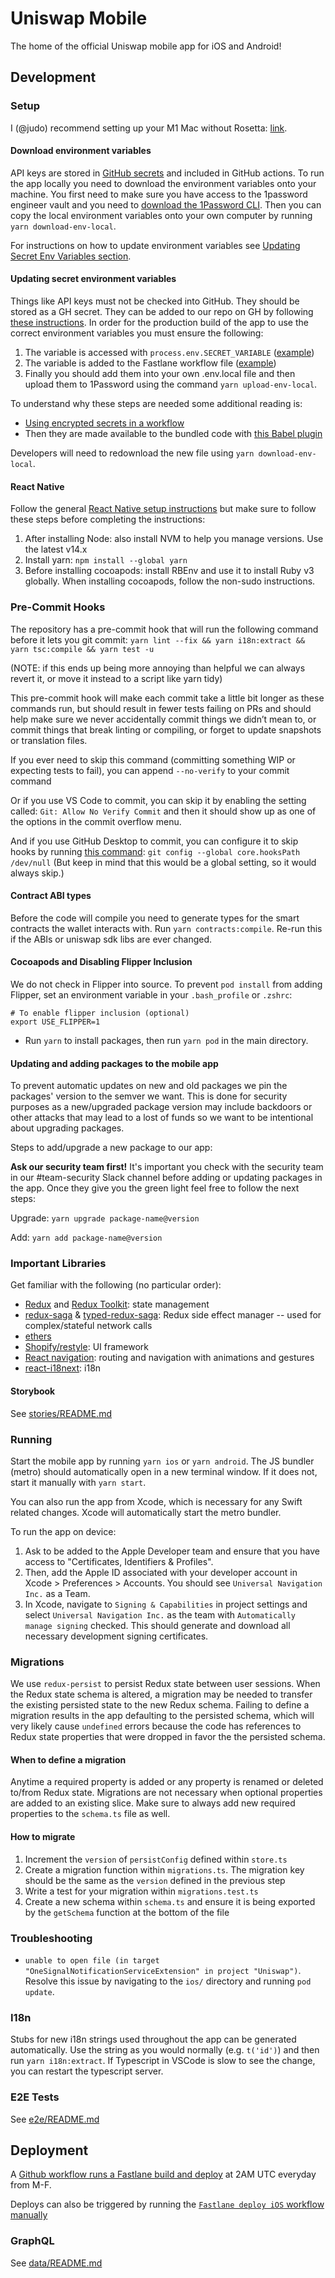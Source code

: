 # Uniswap Mobile

The home of the official Uniswap mobile app for iOS and Android!

## Development

### Setup

I (@judo) recommend setting up your M1 Mac without Rosetta: [link](https://medium.com/@davidjasonharding/developing-a-react-native-app-on-an-m1-mac-without-rosetta-29fcc7314d70).

#### Download environment variables

API keys are stored in [GitHub secrets](https://docs.github.com/en/actions/security-guides/encrypted-secrets) and included in GitHub actions. To run the app locally you need to download the environment variables onto your machine. You first need to make sure you have access to the 1password engineer vault and you need to [download the 1Password CLI](https://developer.1password.com/docs/cli/get-started#install). Then you can copy the local environment variables onto your own computer by running `yarn download-env-local`.

For instructions on how to update environment variables see [Updating Secret Env Variables section](#updating-secret-env-variables).

#### Updating secret environment variables

Things like API keys must not be checked into GitHub. They should be stored as a GH secret. They can be added to our repo on GH by following [these instructions](https://docs.github.com/en/actions/security-guides/encrypted-secrets#creating-encrypted-secrets-for-a-repository). In order for the production build of the app to use the correct environment variables you must ensure the following:

1. The variable is accessed with `process.env.SECRET_VARIABLE` ([example](https://github.com/Uniswap/mobile/blob/main/src/config.ts#L54))
2. The variable is added to the Fastlane workflow file ([example](https://github.com/Uniswap/mobile/blob/main/.github/workflows/fastlane.yml#L14))
3. Finally you should add them into your own .env.local file and then upload them to 1Password using the command `yarn upload-env-local`.

To understand why these steps are needed some additional reading is:

- [Using encrypted secrets in a workflow](https://docs.github.com/en/actions/security-guides/encrypted-secrets#using-encrypted-secrets-in-a-workflow)
- Then they are made available to the bundled code with [this Babel plugin](https://babeljs.io/docs/en/babel-plugin-transform-inline-environment-variables/)

Developers will need to redownload the new file using `yarn download-env-local`.

#### React Native

Follow the general [React Native setup instructions](https://reactnative.dev/docs/environment-setup) but make sure to follow these steps before completing the instructions:

1. After installing Node: also install NVM to help you manage versions. Use the latest v14.x
2. Install yarn: `npm install --global yarn`
3. Before installing cocoapods: install RBEnv and use it to install Ruby v3 globally. When installing cocoapods, follow the non-sudo instructions.

### Pre-Commit Hooks

The repository has a pre-commit hook that will run the following command before it lets you git commit:
`yarn lint --fix && yarn i18n:extract && yarn tsc:compile && yarn test -u`

(NOTE: if this ends up being more annoying than helpful we can always revert it, or move it instead to a script like yarn tidy)

This pre-commit hook will make each commit take a little bit longer as these commands run, but should result in fewer tests failing on PRs and should help make sure we never accidentally commit things we didn’t mean to, or commit things that break linting or compiling, or forget to update snapshots or translation files.

If you ever need to skip this command (committing something WIP or expecting tests to fail), you can append `--no-verify` to your commit command

Or if you use VS Code to commit, you can skip it by enabling the setting called: `Git: Allow No Verify Commit` and then it should show up as one of the options in the commit overflow menu.

And if you use GitHub Desktop to commit, you can configure it to skip hooks by running [this command](https://github.com/desktop/desktop/issues/11626#issuecomment-1275683426): `git config --global core.hooksPath /dev/null` (But keep in mind that this would be a global setting, so it would always skip.)

#### Contract ABI types

Before the code will compile you need to generate types for the smart contracts the wallet interacts with. Run `yarn contracts:compile`. Re-run this if the ABIs or uniswap sdk libs are ever changed.

#### Cocoapods and Disabling Flipper Inclusion

We do not check in Flipper into source. To prevent `pod install` from adding Flipper, set an environment variable in your `.bash_profile` or `.zshrc`:

```
# To enable flipper inclusion (optional)
export USE_FLIPPER=1
```

- Run `yarn` to install packages, then run `yarn pod` in the main directory.

#### Updating and adding packages to the mobile app

To prevent automatic updates on new and old packages we pin the packages' version to the semver we want. This is done for security purposes as a new/upgraded package version may include backdoors or other attacks that may lead to a lost of funds so we want to be intentional about upgrading packages.

Steps to add/upgrade a new package to our app:

**Ask our security team first!** It's important you check with the security team in our #team-security Slack channel before adding or updating packages in the app. Once they give you the green light feel free to follow the next steps:

Upgrade: `yarn upgrade package-name@version`

Add: `yarn add package-name@version`


### Important Libraries

Get familiar with the following (no particular order):

- [Redux](https://redux.js.org/) and [Redux Toolkit](https://redux-toolkit.js.org/): state management
- [redux-saga](https://redux-saga.js.org/) & [typed-redux-saga](https://github.com/agiledigital/typed-redux-saga): Redux side effect manager -- used for complex/stateful network calls
- [ethers](https://docs.ethers.io/v5/)
- [Shopify/restyle](https://github.com/Shopify/restyle): UI framework
- [React navigation](https://reactnavigation.org/): routing and navigation with animations and gestures
- [react-i18next](https://react.i18next.com/): i18n

#### Storybook

See [stories/README.md](https://github.com/Uniswap/mobile/tree/main/src/stories/README.md)

### Running

Start the mobile app by running `yarn ios` or `yarn android`. The JS bundler (metro) should automatically open in a new terminal window. If it does not, start it manually with `yarn start`.

You can also run the app from Xcode, which is necessary for any Swift related changes. Xcode will automatically start the metro bundler.

To run the app on device:

1. Ask to be added to the Apple Developer team and ensure that you have access to "Certificates, Identifiers & Profiles".
2. Then, add the Apple ID associated with your developer account in Xcode > Preferences > Accounts. You should see `Universal Navigation Inc.` as a Team.
3. In Xcode, navigate to `Signing & Capabilities` in project settings and select `Universal Navigation Inc.` as the team with `Automatically manage signing` checked. This should generate and download all necessary development signing certificates.

### Migrations

We use `redux-persist` to persist Redux state between user sessions. When the Redux state schema is altered, a migration may be needed to transfer the existing persisted state to the new Redux schema. Failing to define a migration results in the app defaulting to the persisted schema, which will very likely cause `undefined` errors because the code has references to Redux state properties that were dropped in favor the the persisted schema.

#### When to define a migration

Anytime a required property is added or any property is renamed or deleted to/from Redux state. Migrations are not necessary when optional properties are added to an existing slice. Make sure to always add new required properties to the `schema.ts` file as well.

#### How to migrate

1. Increment the `version` of `persistConfig` defined within `store.ts`
2. Create a migration function within `migrations.ts`. The migration key should be the same as the `version` defined in the previous step
3. Write a test for your migration within `migrations.test.ts`
4. Create a new schema within `schema.ts` and ensure it is being exported by the `getSchema` function at the bottom of the file

### Troubleshooting

- `unable to open file (in target "OneSignalNotificationServiceExtension" in project "Uniswap")`. Resolve this issue by navigating to the `ios/` directory and running `pod update`.

### I18n

Stubs for new i18n strings used throughout the app can be generated automatically. Use the string as you would normally (e.g. `t('id')`) and then run `yarn i18n:extract`.
If Typescript in VSCode is slow to see the change, you can restart the typescript server.

### E2E Tests

See [e2e/README.md](e2e/README.md)

## Deployment

A [Github workflow runs a Fastlane build and deploy](https://github.com/Uniswap/mobile/blob/main/.github/workflows/fastlane.yml) at 2AM UTC everyday from M-F.

Deploys can also be triggered by running the [`Fastlane deploy iOS` workflow manually](https://github.com/Uniswap/mobile/actions/workflows/fastlane.yml)

### GraphQL

See [data/README.md](./src/data/README.md)
